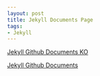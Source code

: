 ```yaml
---
layout: post
title: Jekyll Documents Page
tags:
- Jekyll
---
```


[Jekyll Github Documents KO](http://jekyllrb-ko.github.io/)

[Jekyll Github Documents](https://jekyllrb.com/)
